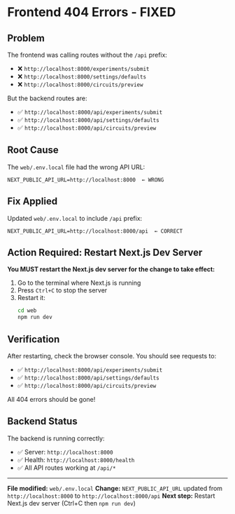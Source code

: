 # Frontend 404 Errors - FIXED

## Problem
The frontend was calling routes without the `/api` prefix:
- ❌ `http://localhost:8000/experiments/submit`
- ❌ `http://localhost:8000/settings/defaults`
- ❌ `http://localhost:8000/circuits/preview`

But the backend routes are:
- ✅ `http://localhost:8000/api/experiments/submit`
- ✅ `http://localhost:8000/api/settings/defaults`
- ✅ `http://localhost:8000/api/circuits/preview`

## Root Cause
The `web/.env.local` file had the wrong API URL:
```
NEXT_PUBLIC_API_URL=http://localhost:8000  ← WRONG
```

## Fix Applied
Updated `web/.env.local` to include `/api` prefix:
```
NEXT_PUBLIC_API_URL=http://localhost:8000/api  ← CORRECT
```

## Action Required: Restart Next.js Dev Server

**You MUST restart the Next.js dev server for the change to take effect:**

1. Go to the terminal where Next.js is running
2. Press `Ctrl+C` to stop the server
3. Restart it:
   ```bash
   cd web
   npm run dev
   ```

## Verification

After restarting, check the browser console. You should see requests to:
- ✅ `http://localhost:8000/api/experiments/submit`
- ✅ `http://localhost:8000/api/settings/defaults`
- ✅ `http://localhost:8000/api/circuits/preview`

All 404 errors should be gone!

## Backend Status

The backend is running correctly:
- ✅ Server: `http://localhost:8000`
- ✅ Health: `http://localhost:8000/health`
- ✅ All API routes working at `/api/*`

---

**File modified:** `web/.env.local`
**Change:** `NEXT_PUBLIC_API_URL` updated from `http://localhost:8000` to `http://localhost:8000/api`
**Next step:** Restart Next.js dev server (Ctrl+C then `npm run dev`)
